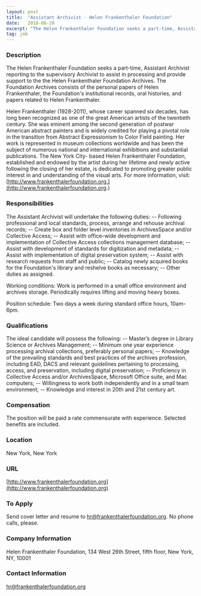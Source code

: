 ```yaml
---
layout: post
title:  "Assistant Archivist - Helen Frankenthaler Foundation"
date:   2018-06-28
excerpt: "The Helen Frankenthaler Foundation seeks a part-time, Assistant Archivist reporting to the supervisory Archivist to assist in processing and provide support to the the Helen Frankenthaler Foundation Archives. The Foundation Archives consists of the personal papers of Helen Frankenthaler, the Foundation's institutional records, oral histories, and papers related to Helen..."
tag: job
---
```


### Description   

The Helen Frankenthaler Foundation seeks a part-time, Assistant Archivist reporting to the supervisory Archivist to assist in processing and provide support to the the Helen Frankenthaler Foundation Archives. The Foundation Archives consists of the personal papers of Helen Frankenthaler, the Foundation's institutional records, oral histories, and papers related to Helen Frankenthaler. 

Helen Frankenthaler (1928-2011), whose career spanned six decades, has long been recognized as one of the great American artists of the twentieth century. She was eminent among the second generation of postwar American abstract painters and is widely credited for playing a pivotal role in the transition from Abstract Expressionism to Color Field painting. Her work is represented in museum collections worldwide and has been the subject of numerous national and international exhibitions and substantial publications. The New York City- based Helen Frankenthaler Foundation, established and endowed by the artist during her lifetime and newly active following the closing of her estate, is dedicated to promoting greater public interest in and understanding of the visual arts. For more information, visit: [http://www.frankenthalerfoundation.org.](http://www.frankenthalerfoundation.org.)


### Responsibilities   

The Assistant Archivist will undertake the following duties:
-- Following professional and local standards, process, arrange and rehouse archival records;
-- Create box and folder level inventories in ArchivesSpace and/or Collective Access;
-- Assist with office-wide development and implementation of Collective Access collections management database;
-- Assist with development of standards for digitization and metadata;
-- Assist with implementation of digital preservation system;
-- Assist with research requests from staff and public;
-- Catalog newly acquired books for the Foundation's library and reshelve books as necessary;
-- Other duties as assigned.

Working conditions:
Work is performed in a small office environment and archives storage. Periodically requires lifting and moving heavy boxes.

Position schedule:
Two days a week during standard office hours, 10am-6pm.


### Qualifications   

The ideal candidate will possess the following:
-- Master’s degree in Library Science or Archives Management;
-- Minimum one year experience processing archival collections, preferably personal papers;
-- Knowledge of the prevailing standards and best practices of the archives profession, including EAD, DACS and relevant guidelines pertaining to processing, access, and preservation, including digital preservation;
-- Proficiency in Collective Access and/or ArchivesSpace, Microsoft Office suite, and Mac computers;
-- Willingness to work both independently and in a small team environment;
-- Knowledge and interest in 20th and 21st century art.



### Compensation   

The position will be paid a rate commensurate with experience. Selected benefits are included.


### Location   

New York, New York


### URL   

[http://www.frankenthalerfoundation.org](http://www.frankenthalerfoundation.org)

### To Apply   

Send cover letter and resume to hr@frankenthalerfoundation.org. No phone calls, please.


### Company Information   

Helen Frankenthaler Foundation, 134 West 26th Street, fifth floor, New York, NY, 10001


### Contact Information   

hr@frankenthalerfoundation.org 

